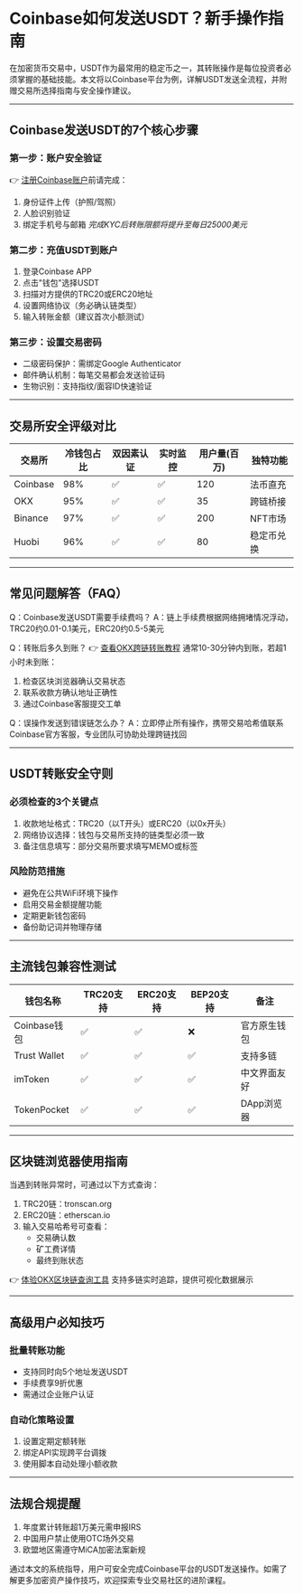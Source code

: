 # Coinbase如何发送USDT？新手操作指南

在加密货币交易中，USDT作为最常用的稳定币之一，其转账操作是每位投资者必须掌握的基础技能。本文将以Coinbase平台为例，详解USDT发送全流程，并附赠交易所选择指南与安全操作建议。

---

## Coinbase发送USDT的7个核心步骤

### 第一步：账户安全验证
👉 [注册Coinbase账户](https://bit.ly/okx_welcome)前请完成：
1. 身份证件上传（护照/驾照）
2. 人脸识别验证
3. 绑定手机号与邮箱
*完成KYC后转账限额将提升至每日25000美元*

### 第二步：充值USDT到账户
1. 登录Coinbase APP
2. 点击"钱包"选择USDT
3. 扫描对方提供的TRC20或ERC20地址
4. 设置网络协议（务必确认链类型）
5. 输入转账金额（建议首次小额测试）

### 第三步：设置交易密码
- 二级密码保护：需绑定Google Authenticator
- 邮件确认机制：每笔交易都会发送验证码
- 生物识别：支持指纹/面容ID快速验证

---

## 交易所安全评级对比

| 交易所 | 冷钱包占比 | 双因素认证 | 实时监控 | 用户量(百万) | 独特功能 |
|--------|------------|------------|----------|--------------|----------|
| Coinbase | 98% | ✅ | ✅ | 120 | 法币直充 |
| OKX | 95% | ✅ | ✅ | 35 | 跨链桥接 |
| Binance | 97% | ✅ | ✅ | 200 | NFT市场 |
| Huobi | 96% | ✅ | ✅ | 80 | 稳定币兑换 |

---

## 常见问题解答（FAQ）

Q：Coinbase发送USDT需要手续费吗？
A：链上手续费根据网络拥堵情况浮动，TRC20约0.01-0.1美元，ERC20约0.5-5美元

Q：转账后多久到账？
👉 [查看OKX跨链转账教程](https://bit.ly/okx_welcome) 通常10-30分钟内到账，若超1小时未到账：
1. 检查区块浏览器确认交易状态
2. 联系收款方确认地址正确性
3. 通过Coinbase客服提交工单

Q：误操作发送到错误链怎么办？
A：立即停止所有操作，携带交易哈希值联系Coinbase官方客服，专业团队可协助处理跨链找回

---

## USDT转账安全守则

### 必须检查的3个关键点
1. 收款地址格式：TRC20（以T开头）或ERC20（以0x开头）
2. 网络协议选择：钱包与交易所支持的链类型必须一致
3. 备注信息填写：部分交易所要求填写MEMO或标签

### 风险防范措施
- 避免在公共WiFi环境下操作
- 启用交易金额提醒功能
- 定期更新钱包密码
- 备份助记词并物理存储

---

## 主流钱包兼容性测试

| 钱包名称 | TRC20支持 | ERC20支持 | BEP20支持 | 备注 |
|----------|-----------|-----------|-----------|------|
| Coinbase钱包 | ✅ | ✅ | ❌ | 官方原生钱包 |
| Trust Wallet | ✅ | ✅ | ✅ | 支持多链 |
| imToken | ✅ | ✅ | ✅ | 中文界面友好 |
| TokenPocket | ✅ | ✅ | ✅ | DApp浏览器 |

---

## 区块链浏览器使用指南

当遇到转账异常时，可通过以下方式查询：
1. TRC20链：tronscan.org
2. ERC20链：etherscan.io
3. 输入交易哈希号可查看：
   - 交易确认数
   - 矿工费详情
   - 最终到账状态

👉 [体验OKX区块链查询工具](https://bit.ly/okx_welcome) 支持多链实时追踪，提供可视化数据展示

---

## 高级用户必知技巧

### 批量转账功能
- 支持同时向5个地址发送USDT
- 手续费享9折优惠
- 需通过企业账户认证

### 自动化策略设置
1. 设置定期定额转账
2. 绑定API实现跨平台调拨
3. 使用脚本自动处理小额收款

---

## 法规合规提醒
1. 年度累计转账超1万美元需申报IRS
2. 中国用户禁止使用OTC场外交易
3. 欧盟地区需遵守MiCA加密法案新规

通过本文的系统指导，用户可安全完成Coinbase平台的USDT发送操作。如需了解更多加密资产操作技巧，欢迎探索专业交易社区的进阶课程。